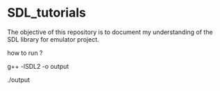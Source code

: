 # SDL_tutorials

The objective of this repository is to document my understanding of the SDL library for emulator project.

how to run ?

g++ <file-name> -lSDL2 -o output

./output
